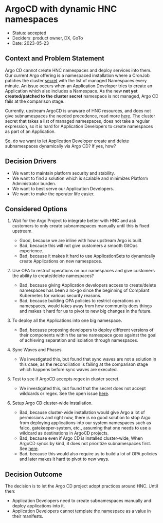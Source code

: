 # ArgoCD with dynamic HNC namespaces

* Status: accepted
* Deciders: product owner, DX, GoTo
* Date: 2023-05-23

## Context and Problem Statement

Argo CD cannot create HNC namespaces and deploy services into them.
Our current Argo offering is a namespaced installation where a CronJob patches the cluster [secret](https://argo-cd.readthedocs.io/en/stable/operator-manual/declarative-setup/#clusters) with the list of managed Namespaces every minute.
An issue occurs when an Application Developer tries to create an Application which also includes a Namespace.
As the new **not yet created/patched to the cluster secret** namespace is not managed, Argo CD fails at the comparison stage.

Currently, upstream ArgoCD is unaware of HNC resources, and does not give subnamespaces the needed precedence, read more [here](https://argo-cd.readthedocs.io/en/stable/user-guide/sync-waves/#how-does-it-work).
The cluster secret that takes a list of managed namespaces, does not take a regular expression, so it is hard for Application Developers to create namespaces as part of an Application.

So, do we want to let Application Developer create and delete subnamespaces dynamically via Argo CD?
If yes, how?

## Decision Drivers <!-- optional -->

- We want to maintain platform security and stability.
- We want to find a solution which is scalable and minimizes Platform Administrator burden.
- We want to best serve our Application Developers.
- We want to make the operator life easier.

## Considered Options

1. Wait for the Argo Project to integrate better with HNC and ask customers to only create subnamespaces manually until this is fixed upstream.

    - Good, because we are inline with how upstream Argo is built.
    - Bad, because this will not give customers a smooth GitOps experience.
    - Bad, because it makes it hard to use ApplicationSets to dynamically create Applications on new namespaces.

2. Use OPA to restrict operations on our namespaces and give customers the ability to create/delete namespaces?

    - Bad, because giving Application developers access to create/delete namespaces has been a no-go since the beginning of Compliant Kubernetes for various security reasons.
    - Bad, because building OPA policies to restrict operations on namespaces, would takes away from how community does things and makes it hard for us to pivot to new big changes in the future.

3. To deploy all the Applications into one big namespace.

    - Bad, because proposing developers to deploy different versions of their components within the same namespace goes against the goal of achieving separation and isolation through namespaces.

4. Sync Waves and Phases.

    - We investigated this, but found that sync waves are not a solution in this case, as the reconciliation is failing at the comparison stage which happens before sync waves are executed.

5. Test to see if ArgoCD accepts regex in cluster secret.

    - We investigated this, but found that the secret does not accept wildcards or regex. See the open issue [here](https://github.com/argoproj/argo-cd/issues/10054#issue-1310861246).

6. Setup Argo CD cluster-wide installation.

    - Bad, because cluster-wide installation would give Argo a lot of permissions and right now, there is no good solution to stop Argo from deploying applications into our system namespaces such as falco, gatekeeper-system, etc., assuming that one needs to use a wildcard as destinations in ArgoCD projects.
    - Bad, because even if Argo CD is installed cluster-wide, When ArgoCD syncs by kind, it does not prioritize subnamespaces first. See [here](https://github.com/argoproj/gitops-engine/blob/bc9ce5764fa306f58cf59199a94f6c968c775a2d/pkg/sync/sync_tasks.go#L27-L66).
    - Bad, because this would also require us to build a lot of OPA policies and later makes it hard to pivot to new ways.

## Decision Outcome

The decision is to let the Argo CD project adopt practices around HNC. Until then:

- Application Developers need to create subnamespaces manually and deploy applications into it.
- Application Developers cannot template the namespace as a value in their manifests.
